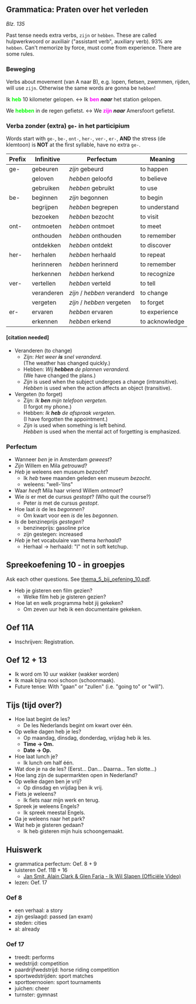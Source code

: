 ## Grammatica: Praten over het verleden

_Blz. 135_

Past tense needs extra verbs, `zijn` or `hebben`.
These are called hulpwerkwoord or auxiliair ("assistant verb", auxiliary verb).
93% are `hebben`. Can't memorize by force, must come from experience.
There are some rules.

### Beweging

Verbs about movement (van A naar B), e.g. lopen, fietsen, zwemmen, rijden, will use `zijn`. Otherwise the same words are gonna be `hebben`!

Ik <span style="color: lime">**heb**</span> 10 kilometer gelopen. &harr; Ik <span style="color: magenta">**ben**</span> **_naar_** het station gelopen.

We <span style="color: lime">**hebben**</span> in de regen gefietst. &harr; We <span style="color: magenta">**zijn**</span> **_naar_** Amersfoort gefietst.

### Verba zonder (extra) `ge-` in het participium

Words start with `ge-`, `be-`, `ont-`, `her-`, `ver-`, `er-`, **AND** the stress (de klemtoon) is **NOT** at the first syllable, have no extra `ge-`.

| Prefix | Infinitive   | Perfectum                     | Meaning           |
| ------ | ------------ | ----------------------------- | ----------------- |
| ge-    | gebeuren     | _zijn_ gebeurd                | to happen         |
|        | geloven      | _hebben_ geloofd              | to believe        |
|        | gebruiken    | _hebben_ gebruikt             | to use            |
| be-    | beginnen     | _zijn_ begonnen               | to begin          |
|        | begrijpen    | _hebben_ begrepen             | to understand     |
|        | bezoeken     | _hebben_ bezocht              | to visit          |
| ont-   | ontmoeten    | _hebben_ ontmoet              | to meet           |
|        | onthouden    | _hebben_ onthouden            | to remember       |
|        | ontdekken    | _hebben_ ontdekt              | to discover       |
| her-   | herhalen     | _hebben_ herhaald             | to repeat         |
|        | herinneren   | _hebben_ herinnerd            | to remember       |
|        | herkennen    | _hebben_ herkend              | to recognize      |
| ver-   | vertellen    | _hebben_ verteld              | to tell           |
|        | veranderen   | _zijn_ / _hebben_ veranderd   | to change         |
|        | vergeten     | _zijn_ / _hebben_ vergeten    | to forget         |
| er-    | ervaren      | _hebben_ ervaren              | to experience     |
|        | erkennen     | _hebben_ erkend               | to acknowledge    |

#### [citation needed]

* Veranderen (to change)
  * Zijn: _Het weer **is** snel veranderd._ \
    (The weather has changed quickly.)
  * Hebben: _Wij **hebben** de plannen veranderd._ \
    (We have changed the plans.)
  * _Zijn_ is used when the subject undergoes a change (intransitive). \
    _Hebben_ is used when the action affects an object (transitive).
* Vergeten (to forget)
  * Zijn: _Ik **ben** mijn telefoon vergeten._ \
    (I forgot my phone.)
  * Hebben: _Ik **heb** de afspraak vergeten._ \
    (I have forgotten the appointment.)
  * _Zijn_ is used when something is left behind. \
    _Hebben_ is used when the mental act of forgetting is emphasized.

### Perfectum

* Wanneer _ben_ je in Amsterdam _geweest_?
* _Zijn_ Willem en Mila _getrouwd_?
* _Heb_ je weleens een museum _bezocht_?
  * Ik _heb_ twee maanden geleden een museum _bezocht_.
  * weleens: "well-'lins"
* Waar _heeft_ Mila haar vriend Willem _ontmoet_?
* Wie _is_ er met de cursus _gestopt_? (Who quit the course?)
  * Peter _is_ met de cursus _gestopt_.
* Hoe laat _is_ de les _begonnen_?
  * Om kwart voor een _is_ de les _begonnen_.
* _Is_ de benzineprijs _gestegen_?
  * benzineprijs: gasoline price
  * zijn gestegen: increased
* _Heb_ je het vocabulaire van thema _herhaald_?
  * Herhaal &rarr; herhaald: "l" not in soft ketchup.


## Spreekoefening 10 - in groepjes

Ask each other questions. See [thema_5_bij_oefening_10.pdf](thema_5_bij_oefening_10.pdf).

* Heb je gisteren een film gezien?
  * Welke film heb je gisteren gezien?
* Hoe lat en welk programma hebt jij gekeken?
  * Om zeven uur heb ik een documentaire gekeken.


## Oef 11A

* Inschrijven: Registration.


## Oef 12 + 13

* Ik word om 10 uur wakker (wakker worden)
* Ik maak bijna nooi schoon (schoonmaak).
* Future tense: With "gaan" or "zullen" (i.e. "going to" or "will").


## Tijs (tijd over?)

* Hoe laat begint de les?
  * De les Nederlands begint om kwart over één.
* Op welke dagen heb je les?
  * Op  maandag, dinsdag, donderdag, vrijdag heb ik les.
  * **Time &rarr; Om.**
  * **Date &rarr; Op.**
* Hoe laat lunch je?
  * Ik lunch om half één.
* Wat doe je na de les? (Eerst... Dan... Daarna... Ten slotte...)
* Hoe lang zijn de supermarkten open in Nederland?
* Op welke dagen ben je vrij?
  * Op dinsdag en vrijdag ben ik vrij.
* Fiets je weleens?
  * Ik fiets naar mijn werk en terug.
* Spreek je weleens Engels?
  * Ik spreek meestal Engels.
* Ga je weleens naar het park?
* Wat heb je gisteren gedaan?
  * Ik heb gisteren mijn huis schoongemaakt.


## Huiswerk

* grammatica perfectum: Oef. 8 + 9
* luisteren Oef. 11B + 16
  * [Jan Smit, Alain Clark & Glen Faria - Ik Wil Slapen (Officiële Video)](https://www.youtube.com/watch?v=viynP8zn1CQ)
* lezen: Oef. 17

### Oef 8

* een verhaal: a story
* zijn geslaagd: passed (an exam)
* steden: cities
* al: already

### Oef 17

* treedt: performs
* wedstrijd: competition
* paardrijfwedstrijd: horse riding competition
* sportwedstrijden: sport matches
* sporttoernooien: sport tournaments
* juichen: cheer
* turnster: gymnast
